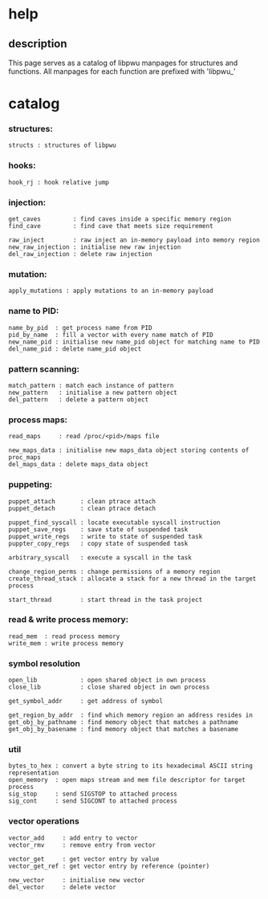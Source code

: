 # help

## description

This page serves as a catalog of libpwu manpages for structures and functions. All manpages for each function are prefixed with 'libpwu\_'

# catalog


### structures:
```
structs : structures of libpwu
```


### hooks:
```
hook_rj : hook relative jump
```

### injection:
```
get_caves         : find caves inside a specific memory region
find_cave         : find cave that meets size requirement

raw_inject        : raw inject an in-memory payload into memory region
new_raw_injection : initialise new raw injection
del_raw_injection : delete raw injection
```

### mutation:
```
apply_mutations : apply mutations to an in-memory payload
```


### name to PID:
```
name_by_pid  : get process name from PID
pid_by_name  : fill a vector with every name match of PID
new_name_pid : initialise new name_pid object for matching name to PID
del_name_pid : delete name_pid object
```


### pattern scanning:
```
match_pattern : match each instance of pattern
new_pattern   : initialise a new pattern object
del_pattern   : delete a pattern object
```


### process maps:
```
read_maps     : read /proc/<pid>/maps file

new_maps_data : initialise new maps_data object storing contents of proc_maps
del_maps_data : delete maps_data object
```


### puppeting:
```
puppet_attach       : clean ptrace attach
puppet_detach       : clean ptrace detach

puppet_find_syscall : locate executable syscall instruction
puppet_save_regs    : save state of suspended task
puppet_write_regs   : write to state of suspended task
puppter_copy_regs   : copy state of suspended task

arbitrary_syscall   : execute a syscall in the task

change_region_perms : change permissions of a memory region
create_thread_stack : allocate a stack for a new thread in the target process

start_thread        : start thread in the task project
```


### read & write process memory:
```
read_mem  : read process memory
write_mem : write process memory
```


### symbol resolution
```
open_lib            : open shared object in own process
close_lib           : close shared object in own process

get_symbol_addr     : get address of symbol

get_region_by_addr  : find which memory region an address resides in
get_obj_by_pathname : find memory object that matches a pathname
get_obj_by_basename : find memory object that matches a basename
```


### util
```
bytes_to_hex : convert a byte string to its hexadecimal ASCII string representation
open_memory  : open maps stream and mem file descriptor for target process
sig_stop     : send SIGSTOP to attached process
sig_cont     : send SIGCONT to attached process
```


### vector operations
```
vector_add     : add entry to vector
vector_rmv     : remove entry from vector

vector_get     : get vector entry by value 
vector_get_ref : get vector entry by reference (pointer)

new_vector     : initialise new vector
del_vector     : delete vector
```
